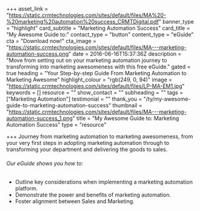 +++
asset_link = "https://static.crmtechnologies.com/sites/default/files/MA%20-%20marketing%20automation%20success_CRMTDigital.pdf"
banner_type = "highlight"
card_subtitle = "Marketing Automation Success"
card_title = "My Awesome Guide to:"
contact_type = "button"
content_type = "eGuide"
cta = "Download now!"
cta_image = "https://static.crmtechnologies.com/sites/default/files/MA---marketing-automation-success.png"
date = 2016-06-16T15:37:36Z
description = "Move from setting out on your marketing automation journey to transforming into marketing awesomeness with this free eGuide."
gated = true
heading = "Your Step-by-step Guide From Marketing Automation to Marketing Awesome"
highlight_colour = "rgb(249, 0, 94)"
image = "https://static.crmtechnologies.com/sites/default/files/LP-MA-EM1.jpg"
keywords = []
resource = ""
show_contact = ""
subheading = ""
tags = ["Marketing Automation"]
testimonial = ""
thank_you = "/ty/my-awesome-guide-to-marketing-automation-success"
thumbnail = "https://static.crmtechnologies.com/sites/default/files/MA---marketing-automation-success_1.png"
title = "My Awesome Guide to: Marketing Automation Success"
type = "resource"

+++
Journey from marketing automation to marketing awesomeness, from your very first steps in adopting marketing automation through to transforming your department and delivering the goods to sales.

###### Our eGuide shows you how to:

* Outline key considerations when implementing a marketing automation platform.
* Demonstrate the power and benefits of marketing automation.
* Foster alignment between Sales and Marketing.